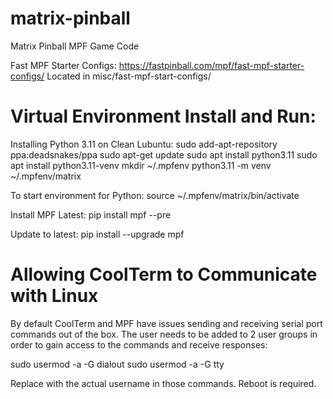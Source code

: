 # matrix-pinball
Matrix Pinball MPF Game Code

Fast MPF Starter Configs:
https://fastpinball.com/mpf/fast-mpf-starter-configs/
Located in misc/fast-mpf-start-configs/


# Virtual Environment Install and Run:

Installing Python 3.11 on Clean Lubuntu:
sudo add-apt-repository ppa:deadsnakes/ppa
sudo apt-get update
sudo apt install python3.11
sudo apt install python3.11-venv
mkdir ~/.mpfenv
python3.11 -m venv ~/.mpfenv/matrix

To start environment for Python:
source ~/.mpfenv/matrix/bin/activate

Install MPF Latest:
pip install mpf --pre

Update to latest:
pip install --upgrade mpf

# Allowing CoolTerm to Communicate with Linux

By default CoolTerm and MPF have issues sending and receiving serial port commands out of the box. The user needs to be added to 2 user groups in order to gain access to the commands and receive responses:

sudo usermod -a -G dialout <user>
sudo usermod -a -G tty <user>

Replace <user> with the actual username in those commands. Reboot is required.